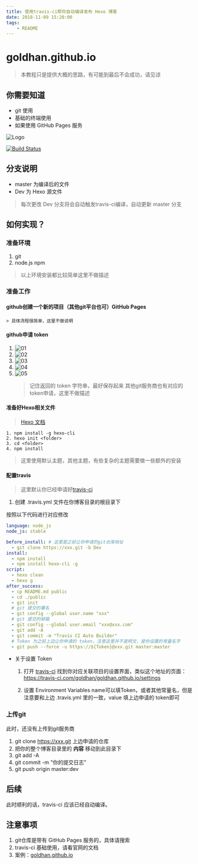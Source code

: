 ```yaml
---
title: 使用travis-ci帮你自动编译发布 Hexo 博客
date: 2018-11-09 15:20:00
tags: 
    - README 
---
```


# goldhan.github.io

> 本教程只是提供大概的思路，有可能到最后不会成功，请见谅

## 你需要知道

- git 使用
- 基础的终端使用
- 如果使用 GitHub Pages 服务

![Logo](https://raw.githubusercontent.com/goldhan/GDResource/master/Logo/GoldKingLogo.png)

[![Build Status](https://travis-ci.com/goldhan/goldhan.github.io.svg?branch=Dev)](https://travis-ci.com/goldhan/goldhan.github.io)

## 分支说明

- master 为编译后的文件
- Dev 为 Hexo 源文件

> 每次更改 Dev 分支将会自动触发travis-ci编译，自动更新 master 分支

## 如何实现？

### 准备环境

1. git
2. node.js  npm

> 以上环境安装都比较简单这里不做描述

### 准备工作

#### github创建一个新的项目（其他git平台也可）__GitHub Pages__

    > 具体流程很简单，这里不做说明

#### github申请 token

1. ![01](/img/GitHubToken/token_01.png)
2. ![02](/img/GitHubToken/token_02.png)
3. ![03](/img/GitHubToken/token_03.png)
4. ![04](/img/GitHubToken/token_04.png)
5. ![05](/img/GitHubToken/token_05.png)
    > 记住返回的 token 字符串，最好保存起来
    > 其他git服务商也有对应的token申请，这里不做描述

#### 准备好Hexo相关文件

> [Hexo 文档](https://hexo.io/zh-cn/docs/)

    1. npm install -g hexo-cli
    2. hexo init <folder>
    3. cd <folder>
    4. npm install

> 这里使用默认主题，其他主题，有些复杂的主题需要做一些额外的安装

#### 配置travis

> 这里默认你已经申请好[travis-ci](https://travis-ci.com/)

1. 创建 .travis.yml 文件在你博客目录的根目录下

按照以下代码进行对应修改

``` yml
language: node_js
node_js: stable

before_install: # 这里是之前让你申请的git仓库地址
  - git clone https://xxx.git -b Dev
install:
  - npm install
  - npm install hexo-cli -g
script:
  - hexo clean
  - hexo g
after_success:
  - cp README.md public
  - cd ./public
  - git init
  # git 提交的署名
  - git config --global user.name "xxx"
  # git 提交的邮箱
  - git config --global user.email "xxx@xxx.com"
  - git add -A
  - git commit -m "Travis CI Auto Builder"
  # Token 为之前上边让你申请的 token，注意这里并不是明文，是你设置的常量名字
  - git push --force -u https://${Token}@xxx.git master:master
```

  - 关于设置 Token

    1. 打开 [travis-ci](https://travis-ci.com/) 找到你对应关联项目的设置界面，类似这个地址的页面：https://travis-ci.com/goldhan/goldhan.github.io/settings

    2. 设置 Environment Variables
    name可以填Token，或者其他常量名，但是注意要和上边 .travis.yml 里的一致，value 填上边申请的 token即可

### 上传git

此时，还没有上传到git服务商

1. git clone https://xxx.git 上边申请的仓库
2. 把你的整个博客目录里的 __内容__ 移动到此目录下
3. git add -A
4. git commit -m "你的提交日志"
5. git push origin master:dev

## 后续

此时顺利的话，travis-ci 应该已经自动编译。

## 注意事项

1. git仓库是带有 GitHub Pages 服务的，具体请搜索
2. travis-ci 基础使用，请看官网的文档
3. 案例：[goldhan.github.io](https://github.com/goldhan/goldhan.github.io)
